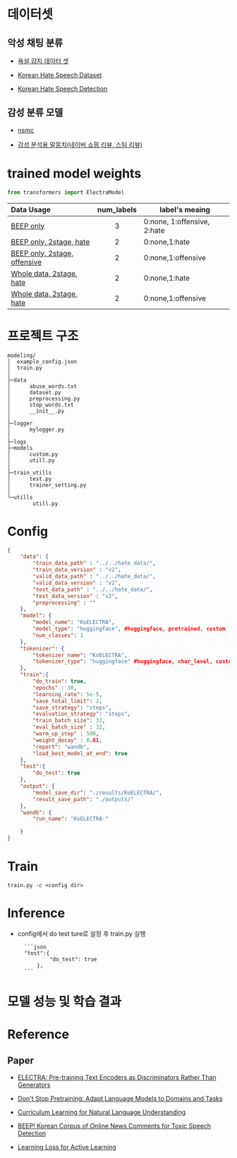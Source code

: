 # 데이터셋
## 악성 채팅 분류
- [욕설 감지 데이터 셋](https://github.com/2runo/Curse-detection-data)

- [Korean Hate Speech Dataset](https://www.kaggle.com/captainnemo9292/korean-hate-speech-dataset/metadata)

- [Korean Hate Speech Detection](https://github.com/kocohub/korean-hate-speech)

## 감성 분류 모델
- [nsmc](https://github.com/e9t/nsmc)

- [감성 분석용 말뭉치(네이버 쇼핑 리뷰, 스팀 리뷰)](https://github.com/bab2min/corpus/tree/master/sentiment)

# trained model weights
```python
from transformers import ElectraModel
```
|Data Usage|num_labels|label's meaing
|:---|:---:|---|
|[BEEP only](https://drive.google.com/file/d/1DG3Ql7MXPFwRUiT7ajwur8jDTW46pkKY/view?usp=sharing)|3|0:none, 1:offensive, 2:hate
|[BEEP only, 2stage, hate](https://drive.google.com/file/d/1D9DoIqTtTtV3AuaCSj20b5o7ftXE2KAk/view?usp=sharing)|2|0:none,1:hate|
|[BEEP only, 2stage, offensive](https://drive.google.com/file/d/1CqG5jQfF0FUKMbIhhdX6HtziIngmgAJJ/view?usp=sharing)|2|0:none,1:offensive|
|[Whole data, 2stage, hate](https://drive.google.com/file/d/1CoChY-cpi3hTe_N-triUI07PDuPHk5JF/view?usp=sharing)|2|0:none,1:hate|
|[Whole data, 2stage, hate](https://drive.google.com/file/d/1UOuqedLA8fbEXL1JbSw17ZttF1aUXidj/view?usp=sharing)|2|0:none,1:offensive|

# 프로젝트 구조
```
modeling/
│  example_config.json
│  train.py
│
├─data
│      abuse_words.txt
│      dataset.py
│      preprocessing.py
│      stop_words.txt
│      __init__.py
│
├─logger
│      mylogger.py
│
├─logs
├─models
│      custom.py
│      utill.py
│
├─train_utills
│      test.py
│      trainer_setting.py
│
└─utills
        utill.py
```
# Config

```json
{
    "data": {
        "train_data_path" : "../../hate_data/",
        "train_data_version" : "v2",
        "valid_data_path" : "../../hate_data/",
        "valid_data_version" : "v2",
        "test_data_path" : "../../hate_data/",
        "test_data_version" : "v2",
        "preprocessing" : ""
    },
    "model": {
        "model_name": "KoELECTRA",
        "model_type": "huggingface", #huggingface, pretrained, custom
        "num_classes": 3
    },
    "tokenizer": {
        "tokenizer_name": "KoELECTRA",
        "tokenizer_type": "huggingface" #huggingface, char_level, custom
    },
    "train":{
        "do_train": true,
        "epochs" : 30,
        "learning_rate": 5e-5,
        "save_total_limit": 2,
        "save_strategy": "steps",
        "evaluation_strategy": "steps",
        "train_batch_size": 32,
        "eval_batch_size" : 32,
        "warm_up_step" : 500,
        "weight_decay" : 0.01,
        "report": "wandb",
        "load_best_model_at_end": true
    },
    "test":{
        "do_test": true
    },
    "output": {
        "model_save_dir": "./results/KoELECTRA/",
        "result_save_path": "./outputs/"
    },
    "wandb": {
        "run_name": "KoELECTRA-"

    }
}
```

# Train

```
train.py -c <config dir>
```

# Inference
- config에서 do test ture로 설정 후 train.py 실행

        ```json
        "test":{
                "do_test": true
            },
        ```

# 모델 성능 및 학습 결과


# Reference

## Paper

- [ELECTRA: Pre-training Text Encoders as Discriminators Rather Than Generators](https://arxiv.org/abs/2003.10555)

- [Don't Stop Pretraining: Adapt Language Models to Domains and Tasks](https://arxiv.org/abs/2004.10964)

- [Curriculum Learning for Natural Language Understanding](https://aclanthology.org/2020.acl-main.542.pdf)

- [BEEP! Korean Corpus of Online News Comments for Toxic Speech Detection](https://arxiv.org/abs/2005.12503)


- [Learning Loss for Active Learning
](https://arxiv.org/abs/1905.03677)
